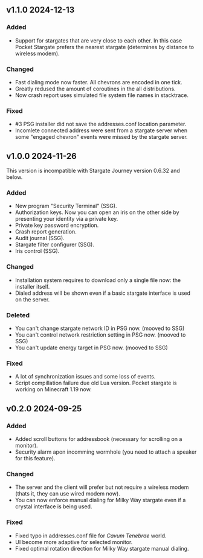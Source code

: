 ## v1.1.0 2024-12-13

### Added
- Support for stargates that are very close to each other. In this case Pocket Stargate prefers the nearest stargate (determines by distance to wireless modem).

### Changed
- Fast dialing mode now faster. All chevrons are encoded in one tick.
- Greatly redused the amount of coroutines in the all distributions.
- Now crash report uses simulated file system file names in stacktrace.

### Fixed
- #3 PSG installer did not save the addresses.conf location parameter.
- Incomlete connected address were sent from a stargate server when some "engaged chevron" events were missed by the stargate server.

## v1.0.0 2024-11-26

This version is incompatible with Stargate Journey version 0.6.32 and below.

### Added
- New program "Security Terminal" (SSG).
- Authorization keys. Now you can open an iris on the other side by presenting your identity via a private key.
- Private key password encryption.
- Crash report generation.
- Audit journal (SSG).
- Stargate filter configurer (SSG).
- Iris control (SSG).

### Changed
- Installation system requires to download only a single file now: the installer itself.
- Dialed address will be shown even if a basic stargate interface is used on the server.

### Deleted
- You can't change stargate network ID in PSG now. (mooved to SSG)
- You can't control network restriction setting in PSG now. (mooved to SSG)
- You can't update energy target in PSG now. (mooved to SSG)

### Fixed
- A lot of synchronization issues and some loss of events.
- Script compillation failure due old Lua version. Pocket stargate is working on Minecraft 1.19 now.

## v0.2.0 2024-09-25

### Added
- Added scroll buttons for addressbook (necessary for scrolling on a monitor).
- Security alarm apon incomming wormhole (you need to attach a speaker for this feature).

### Changed
- The server and the client will prefer but not require a wireless modem (thats it, they can use wired modem now).
- You can now enforce manual dialing for Milky Way stargate even if a crystal interface is being used.

### Fixed
- Fixed typo in addresses.conf file for *Cavum Tenebrae* world.
- UI become more adaptive for selected monitor.
- Fixed optimal rotation direction for Milky Way stargate manual dialing.
